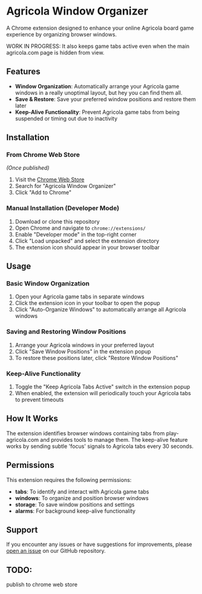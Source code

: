 # Agricola Window Organizer
A Chrome extension designed to enhance your online Agricola board game experience by organizing browser windows. 

WORK IN PROGRESS:
It also keeps game tabs active even when the main agricola.com page is hidden from view.

## Features
- **Window Organization**: Automatically arrange your Agricola game windows in a really unoptimal layout, but hey you can find them all.
- **Save & Restore**: Save your preferred window positions and restore them later
- **Keep-Alive Functionality**: Prevent Agricola game tabs from being suspended or timing out due to inactivity

## Installation
### From Chrome Web Store
*(Once published)*
1. Visit the [Chrome Web Store](https://chrome.google.com/webstore)
2. Search for "Agricola Window Organizer"
3. Click "Add to Chrome"
   
### Manual Installation (Developer Mode)
1. Download or clone this repository
2. Open Chrome and navigate to `chrome://extensions/`
3. Enable "Developer mode" in the top-right corner
4. Click "Load unpacked" and select the extension directory
5. The extension icon should appear in your browser toolbar

## Usage

### Basic Window Organization
1. Open your Agricola game tabs in separate windows
2. Click the extension icon in your toolbar to open the popup
3. Click "Auto-Organize Windows" to automatically arrange all Agricola windows

### Saving and Restoring Window Positions
1. Arrange your Agricola windows in your preferred layout
2. Click "Save Window Positions" in the extension popup
3. To restore these positions later, click "Restore Window Positions"

### Keep-Alive Functionality
1. Toggle the "Keep Agricola Tabs Active" switch in the extension popup
2. When enabled, the extension will periodically touch your Agricola tabs to prevent timeouts

## How It Works
The extension identifies browser windows containing tabs from play-agricola.com and provides tools to manage them. The keep-alive feature works by sending subtle 'focus' signals to Agricola tabs every 30 seconds.

## Permissions
This extension requires the following permissions:
- **tabs**: To identify and interact with Agricola game tabs
- **windows**: To organize and position browser windows
- **storage**: To save window positions and settings
- **alarms**: For background keep-alive functionality

## Support
If you encounter any issues or have suggestions for improvements, please [open an issue](https://github.com/awlego/agricola-window-organizer/issues) on our GitHub repository.

## TODO:
publish to chrome web store
